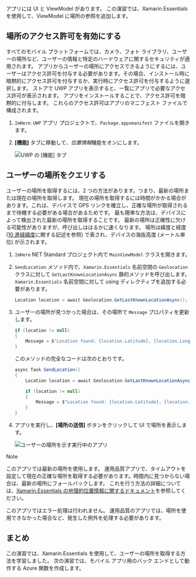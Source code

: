 アプリには UI と ViewModel があります。 この演習では、Xamarin.Essentials を使用して、ViewModel に場所の参照を追加します。

## <a name="enable-location-permissions"></a>場所のアクセス許可を有効にする

すべてのモバイル プラットフォームでは、カメラ、フォト ライブラリ、ユーザーの場所など、ユーザーの情報と特定のハードウェアに関するセキュリティが適用されます。 アプリからユーザーの場所にアクセスできるようにするには、ユーザーはアクセス許可を付与する必要があります。その場合、インストール時に暗黙的にアクセス許可を付与するか、実行時にアクセス許可を付与するように選択します。 ストアで UWP アプリを表示すると、一覧にアプリで必要なアクセス許可が表示されます。 アプリをインストールすることで、アクセス許可を暗黙的に付与します。 これらのアクセス許可はアプリのマニフェスト ファイルで構成されます。

1. `ImHere.UWP` アプリ プロジェクトで、`Package.appxmanifest` ファイルを開きます。

1. **[機能]** タブに移動して、*位置情報*機能をオンにします。

    ![UWP の [機能] タブ](../media/4-uwp-location-capability.png)

## <a name="query-for-the-users-location"></a>ユーザーの場所をクエリする

ユーザーの場所を取得するには、2 つの方法があります。つまり、最新の場所または現在の場所を取得します。 現在の場所を取得するには時間がかかる場合があります。これは、デバイスで GPS リンクを確立し、正確な場所が取得されるまで待機する必要がある場合があるためです。 最も簡単な方法は、デバイスによって検出された最新の場所を取得することです。 最新の場所は正確性に欠ける可能性がありますが、呼び出しははるかに速くなります。 場所は緯度と経度 ([10 進経緯度](https://en.wikipedia.org/wiki/Decimal_degrees?azure-portal=true)に関する記述を参照) で表され、デバイスの海抜高度 (メートル単位) が示されます。

1. `ImHere` NET Standard プロジェクト内で `MainViewModel` クラスを開きます。

1. `SendLocation` メソッド内で、`Xamarin.Essentials` 名前空間の `Geolocation` クラスに対して `GetLastKnownLocationAsync` 静的メソッドを呼び出します。 `Xamarin.Essentials` 名前空間に対して using ディレクティブを追加する必要があります。

    ```csharp
    Location location = await Geolocation.GetLastKnownLocationAsync();
    ```

1. ユーザーの場所が見つかった場合は、その場所で `Message` プロパティを更新します。

    ```csharp
    if (location != null)
    {
        Message = $"Location found: {location.Latitude}, {location.Longitude}.";
    }
    ```

    このメソッドの完全なコードは次のとおりです。
    
    ```csharp
    async Task SendLocation()
    {
        Location location = await Geolocation.GetLastKnownLocationAsync();
    
        if (location != null)
        {
            Message = $"Location found: {location.Latitude}, {location.Longitude}.";
        }
    }
    ```

1. アプリを実行し、**[場所の送信]** ボタンをクリックして UI で場所を表示します。

    ![ユーザーの場所を示す実行中のアプリ](../media/4-running-app-showing-location.png)    

> [!NOTE]
> このアプリでは最新の場所を使用します。 運用品質アプリで、タイムアウトを設定して現在の正確な場所を取得する必要があります。時間内に見つからない場合は、最新の場所にフォールバックします。 これを行う方法の詳細については、[Xamarin.Essentials の地理的位置情報に関するドキュメント](https://docs.microsoft.com/xamarin/essentials/geolocation?tabs=uwp#using-geolocation?azure-portal=true)を参照してください。
> 
> このアプリではエラー処理は行われません。 運用品質のアプリでは、場所を使用できなかった場合など、発生した例外を処理する必要があります。

## <a name="summary"></a>まとめ

この演習では、Xamarin.Essentials を使用して、ユーザーの場所を取得する方法を学習しました。 次の演習では、モバイル アプリ用のバック エンドとして動作する Azure 関数を作成します。